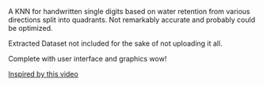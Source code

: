 A KNN for handwritten single digits based on water retention from various directions split into quadrants. Not remarkably accurate and probably could be optimized.

Extracted Dataset not included for the sake of not uploading it all.

Complete with user interface and graphics wow!

[Inspired by this video](https://www.youtube.com/watch?v=CC4G_xKK2g8)
